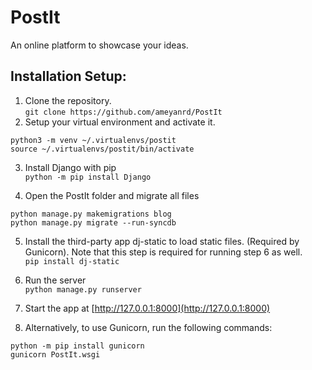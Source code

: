 # PostIt
An online platform to showcase your ideas.

## Installation Setup:
1. Clone the repository.<br/>
`git clone https://github.com/ameyanrd/PostIt`
2. Setup your virtual environment and activate it.
```
python3 -m venv ~/.virtualenvs/postit
source ~/.virtualenvs/postit/bin/activate
```
3. Install Django with pip<br/>
`python -m pip install Django`

4. Open the PostIt folder and migrate all files
```
python manage.py makemigrations blog
python manage.py migrate --run-syncdb
```

5. Install the third-party app dj-static to load static files. (Required by Gunicorn). Note that this step is required for running step 6 as well.<br/>
`pip install dj-static`

6. Run the server<br/>
`python manage.py runserver`

7. Start the app at [http://127.0.0.1:8000](http://127.0.0.1:8000)

8. Alternatively, to use Gunicorn, run the following commands:
```
python -m pip install gunicorn
gunicorn PostIt.wsgi
```
